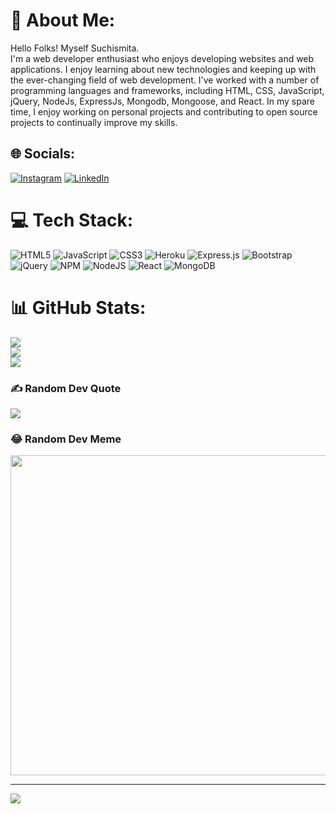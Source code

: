 # 💫 About Me:
Hello Folks! Myself Suchismita.<br>I'm a web developer enthusiast who enjoys developing websites and web applications. I enjoy learning about new technologies and keeping up with the ever-changing field of web development. I've worked with a number of programming languages and frameworks, including HTML, CSS, JavaScript, jQuery, NodeJs, ExpressJs, Mongodb, Mongoose, and React. In my spare time, I enjoy working on personal projects and contributing to open source projects to continually improve my skills.


## 🌐 Socials:
[![Instagram](https://img.shields.io/badge/Instagram-%23E4405F.svg?logo=Instagram&logoColor=white)](https://instagram.com/suchi_9624) [![LinkedIn](https://img.shields.io/badge/LinkedIn-%230077B5.svg?logo=linkedin&logoColor=white)](https://linkedin.com/in/suchismita2407) 

# 💻 Tech Stack:
![HTML5](https://img.shields.io/badge/html5-%23E34F26.svg?style=for-the-badge&logo=html5&logoColor=white) ![JavaScript](https://img.shields.io/badge/javascript-%23323330.svg?style=for-the-badge&logo=javascript&logoColor=%23F7DF1E) ![CSS3](https://img.shields.io/badge/css3-%231572B6.svg?style=for-the-badge&logo=css3&logoColor=white) ![Heroku](https://img.shields.io/badge/heroku-%23430098.svg?style=for-the-badge&logo=heroku&logoColor=white) ![Express.js](https://img.shields.io/badge/express.js-%23404d59.svg?style=for-the-badge&logo=express&logoColor=%2361DAFB) ![Bootstrap](https://img.shields.io/badge/bootstrap-%23563D7C.svg?style=for-the-badge&logo=bootstrap&logoColor=white) ![jQuery](https://img.shields.io/badge/jquery-%230769AD.svg?style=for-the-badge&logo=jquery&logoColor=white) ![NPM](https://img.shields.io/badge/NPM-%23000000.svg?style=for-the-badge&logo=npm&logoColor=white) ![NodeJS](https://img.shields.io/badge/node.js-6DA55F?style=for-the-badge&logo=node.js&logoColor=white) ![React](https://img.shields.io/badge/react-%2320232a.svg?style=for-the-badge&logo=react&logoColor=%2361DAFB) ![MongoDB](https://img.shields.io/badge/MongoDB-%234ea94b.svg?style=for-the-badge&logo=mongodb&logoColor=white)
# 📊 GitHub Stats:
![](https://github-readme-stats.vercel.app/api?username=suchismita2407&theme=dark&hide_border=false&include_all_commits=true&count_private=true)<br/>
![](https://github-readme-streak-stats.herokuapp.com/?user=suchismita2407&theme=dark&hide_border=false)<br/>
![](https://github-readme-stats.vercel.app/api/top-langs/?username=suchismita2407&theme=dark&hide_border=false&include_all_commits=true&count_private=true&layout=compact)

### ✍️ Random Dev Quote
![](https://quotes-github-readme.vercel.app/api?type=horizontal&theme=radical)

### 😂 Random Dev Meme
<img src="https://random-memer.herokuapp.com/" width="512px"/>

---
[![](https://visitcount.itsvg.in/api?id=suchismita2407&icon=0&color=0)](https://visitcount.itsvg.in)

<!-- Proudly created with GPRM ( https://gprm.itsvg.in ) -->
